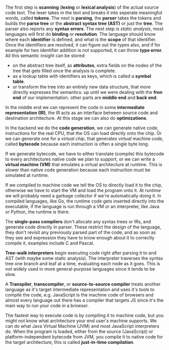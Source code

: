 The first step is **scanning** (**lexing** or **lexical analysis**) of the actual source code text. The lexer takes in the text and breaks it into seperate 
meaningful words, called **tokens**. The next is **parsing**, the **parser** takes the tokens and builds the **parse tree** or the **abstract syntax tree (AST)**
or just the **tree**. The parser also reports any **syntax errors**. 
The next step is *static analysis*, most languages will first do **binding** or **resolution**. The language should know where each **identifier** is defined, and 
what is the **scope** of that identifier. Once the identifiers are resolved, it can figure out the types also, and if for example for two identifier addition is 
not supported, it can throw **type error**.
All this semantic insight can be stored:
- on the abstract tree itself, as **attributes**, extra fields on the nodes of the tree that gets filled once the analysis is complete.
- as a lookup table with identifiers as keys, which is called a **symbol table**.
- or transform the tree into an entirely new data structure, that more directly expresses the semantics.
up until we were dealing with the **fron end** of our implementation. other parts are **middle end** and **back end**.

In the middle end we can represent the code in some **intermediate representation (IR)**, the IR acts as an interface between source code 
and destination architecture. At this stage we can also do **optimizations**.

In the backend we do the **code generation**, we can generate native code, instructions for the real CPU, that the OS can load directly onto the chip. 
Or we can generate one for a *virtual chip*, that generates *virtual* machine code, called **bytecode** because each instruction is often a single byte long.

If we generate bytecode, we have to either translate (compile) this bytecode to every architectures native code we plan to support, or we can write a 
**virtual machine (VM)** that emulates a virtual architecture at runtime. This is slower than native code generation because each instruction must be simulated 
at runtime.

If we compiled to machine code we tell the OS to directly load it to the chip, otherwise we have to start the VM and load the program onto it. 
At *runtime* we will probably need a garbage collector if we're automatically doing it. In compiled languages, like Go, the runtime code gets inserted 
directly into the executable, if the language is run through a VM or an interpreter, like Java or Python, the runtime is there.

The **single-pass compilers** don't allocate any syntax trees or IRs, and generate code directly in parser. These restrict the design of the language, they don't 
revisit any previously parsed part of the code, and as soon as they see and expression they have to know enough about it to correctly compile it, examples include 
C and Pascal.

**Tree-walk interpreters** begin executing code right after parsing it to and AST (with maybe some static analysis). The interpreter traverses the syntax tree one 
branch and leaf at a time, evaluating each node as it goes. This is not widely used in more general-purpose languages since it tends to be slow.

A **Transpiler**, **transcompiler**, or **source-to-source compiler** treats another language as it's target intermediate representation and uses it's 
tools to compile the code, e.g. JavaScript is the machine code of browsers and almost every language out there has a compiler that targets JS since it's 
the main way to run your code in a browser.

The fastest way to execute code is by compiling it to machine code, but you might not know what architecture your end user's machine supports.
We can do what Java Virtual Machine (JVM) and most JavaScript interpreters do. When the program is loaded, either from the source (JavaScript) 
or platform-independent bytecode from JVM, you compile it to native code for the target architecture, this is called **just-in-time compilation**.
